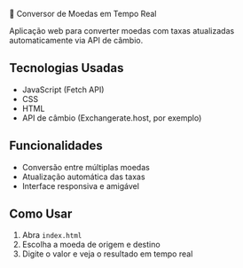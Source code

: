  💱 Conversor de Moedas em Tempo Real

Aplicação web para converter moedas com taxas atualizadas automaticamente via API de câmbio.

## Tecnologias Usadas
- JavaScript (Fetch API)
- CSS
- HTML
- API de câmbio (Exchangerate.host, por exemplo)

## Funcionalidades
- Conversão entre múltiplas moedas
- Atualização automática das taxas
- Interface responsiva e amigável

## Como Usar
1. Abra `index.html`
2. Escolha a moeda de origem e destino
3. Digite o valor e veja o resultado em tempo real
